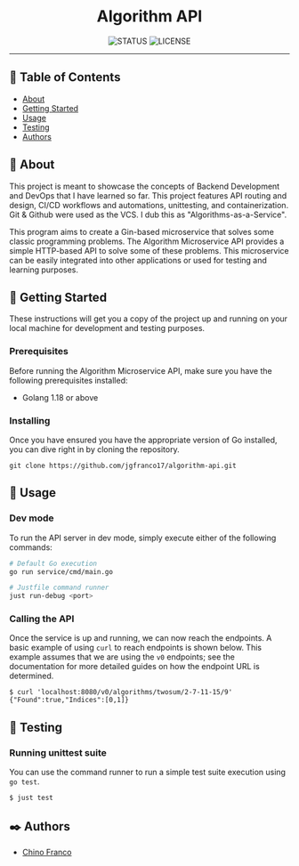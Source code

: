<h1 align="center">Algorithm API</h1>

<div align="center">

![STATUS](https://img.shields.io/badge/status-active-brightgreen?style=for-the-badge)
![LICENSE](https://img.shields.io/badge/license-MIT-blue?style=for-the-badge)

</div>

---

## 📝 Table of Contents

- [About](#about)
- [Getting Started](#getting_started)
- [Usage](#usage)
- [Testing](#testing)
- [Authors](#authors)

## 🔎 About <a name = "about"></a>

This project is meant to showcase the concepts of Backend Development and DevOps that I have learned so far. This project features API routing and design, CI/CD workflows and automations, unittesting, and containerization. Git & Github were used as the VCS. I dub this as "Algorithms-as-a-Service".

This program aims to create a Gin-based microservice that solves some classic programming problems. The Algorithm Microservice API provides a simple HTTP-based API to solve some of these problems. This microservice can be easily integrated into other applications or used for testing and learning purposes.

## 🏁 Getting Started <a name = "getting_started"></a>

These instructions will get you a copy of the project up and running on your local machine for development and testing purposes.

### Prerequisites

Before running the Algorithm Microservice API, make sure you have the following prerequisites installed:

- Golang 1.18 or above

### Installing

Once you have ensured you have the appropriate version of Go installed, you can dive right in by cloning the repository.

```shell
git clone https://github.com/jgfranco17/algorithm-api.git
```

## 🚀 Usage <a name = "usage"></a>

### Dev mode

To run the API server in dev mode, simply execute either of the following commands:

```bash
# Default Go execution
go run service/cmd/main.go

# Justfile command runner
just run-debug <port>
```

### Calling the API

Once the service is up and running, we can now reach the endpoints. A basic example of using `curl` to reach endpoints is shown below. This example assumes that we are using the `v0` endpoints; see the documentation for more detailed guides on how the endpoint URL is determined.

```shell
$ curl 'localhost:8080/v0/algorithms/twosum/2-7-11-15/9'
{"Found":true,"Indices":[0,1]}
```

## 🔧 Testing <a name = "testing"></a>

### Running unittest suite

You can use the command runner to run a simple test suite execution using `go test`.

```shell
$ just test
```

## ✒️ Authors <a name = "authors"></a>

- [Chino Franco](https://github.com/jgfranco17)
